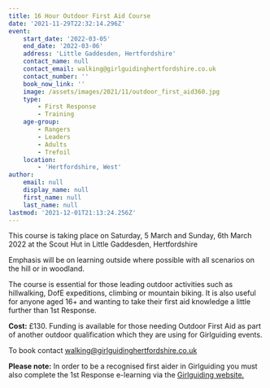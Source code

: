 ```yaml
---
title: 16 Hour Outdoor First Aid Course
date: '2021-11-29T22:32:14.296Z'
event:
    start_date: '2022-03-05'
    end_date: '2022-03-06'
    address: 'Little Gaddesden, Hertfordshire'
    contact_name: null
    contact_email: walking@girlguidinghertfordshire.co.uk
    contact_number: ''
    book_now_link: ''
    image: /assets/images/2021/11/outdoor_first_aid360.jpg
    type:
        - First Response
        - Training
    age-group:
        - Rangers
        - Leaders
        - Adults
        - Trefoil
    location:
        - 'Hertfordshire, West'
author:
    email: null
    display_name: null
    first_name: null
    last_name: null
lastmod: '2021-12-01T21:13:24.256Z'
---
```


This course is taking place on Saturday, 5 March and Sunday, 6th March 2022 at the Scout Hut in Little Gaddesden, Hertfordshire

Emphasis will be on learning outside where possible with all scenarios on the hill or in woodland. 
 
The course is essential for those leading outdoor activities such as hillwalking, DofE expeditions, climbing or mountain biking.  It is also useful for anyone aged 16+ and wanting to take their first aid knowledge a little further than 1st Response.

**Cost:** £130. Funding is available for those needing Outdoor First Aid as part of another outdoor qualification which they are using for Girlguiding events. 

To book contact <walking@girlguidinghertfordshire.co.uk>

**Please note:** In order to be a recognised first aider in Girlguiding you must also complete the 1st Response e-learning via the [Girlguiding website.](https://training.girlguiding.org.uk/first-response/?_ga=2.243395270.2123503171.1626684443-707145301.1620647744#/menu/5f1ec172e2dbde2f11ab1d0d)
